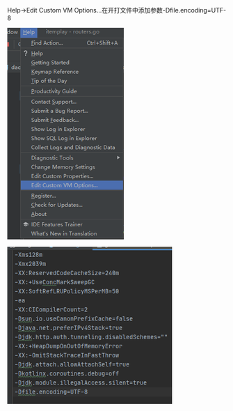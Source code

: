 Help->Edit Custom VM Options...在开打文件中添加参数-Dfile.encoding=UTF-8

![](res/goland_set.png)

![](res/goland_set_config.png)
